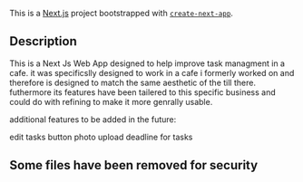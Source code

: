 This is a [Next.js](https://nextjs.org/) project bootstrapped with [`create-next-app`](https://github.com/vercel/next.js/tree/canary/packages/create-next-app).

## Description

This is a Next Js Web App designed to help improve task managment in a cafe. it was specificslly designed to work in a cafe i formerly worked on and therefore is designed to match the same aesthetic of the till there. futhermore its
features have been tailered to this specific business and could do with refining to make it more genrally usable. 

additional features to be added in the future:

edit tasks button
photo upload
deadline for tasks

## Some files have been removed for security 
